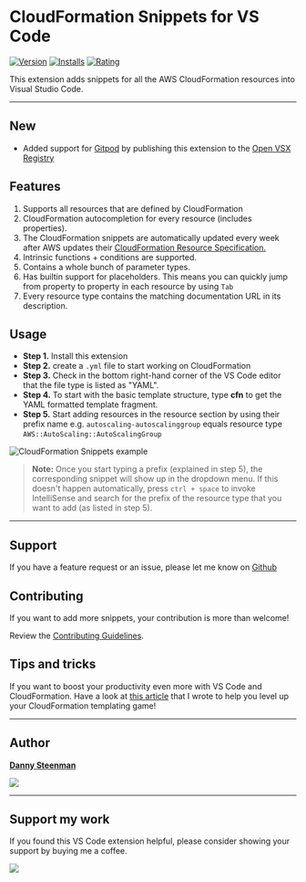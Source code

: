 # CloudFormation Snippets for VS Code

[![Version](https://vsmarketplacebadge.apphb.com/version/dsteenman.cloudformation-yaml-snippets.svg 'Current Release')](https://marketplace.visualstudio.com/items?itemName=dsteenman.cloudformation-yaml-snippets)
[![Installs](https://vsmarketplacebadge.apphb.com/installs-short/dsteenman.cloudformation-yaml-snippets.svg 'Currently Installed')](https://marketplace.visualstudio.com/items?itemName=dsteenman.cloudformation-yaml-snippets)
[![Rating](https://vsmarketplacebadge.apphb.com/rating-star/dsteenman.cloudformation-yaml-snippets.svg)](https://marketplace.visualstudio.com/items?itemName=dsteenman.cloudformation-yaml-snippets)

This extension adds snippets for all the AWS CloudFormation resources into Visual Studio Code.

---

## New

- Added support for [Gitpod](https://github.com/dannysteenman/vscode-cloudformation-snippets/issues/14) by publishing this extension to the [Open VSX Registry](https://open-vsx.org/extension/dsteenman/cloudformation-yaml-snippets)


## Features

1. Supports all resources that are defined by CloudFormation
2. CloudFormation autocompletion for every resource (includes properties).
3. The CloudFormation snippets are automatically updated every week after AWS updates their [CloudFormation Resource Specification.](https://docs.aws.amazon.com/AWSCloudFormation/latest/UserGuide/cfn-resource-specification.html)
4. Intrinsic functions + conditions are supported.
5. Contains a whole bunch of parameter types.
6. Has builtin support for placeholders. This means you can quickly jump from property to property in each resource by using `Tab`
7. Every resource type contains the matching documentation URL in its description.

## Usage

* **Step 1.** Install this extension
* **Step 2.** create a `.yml` file to start working on CloudFormation
* **Step 3.** Check in the bottom right-hand corner of the VS Code editor that the file type is listed as "YAML".
* **Step 4.** To start with the basic template structure, type **cfn** to get the YAML formatted template fragment.
* **Step 5.** Start adding resources in the resource section by using their prefix name e.g. ```autoscaling-autoscalinggroup``` equals resource type ```AWS::AutoScaling::AutoScalingGroup```

![CloudFormation Snippets example](https://raw.githubusercontent.com/dannysteenman/vscode-cloudformation-snippets/main/images/cfn-snippets-extension-example.gif)

> **Note:** Once you start typing a prefix (explained in step 5), the corresponding snippet will show up in the dropdown menu. If this doesn't happen automatically, press `ctrl + space` to invoke IntelliSense and search for the prefix of the resource type that you want to add (as listed in step 5).

---
## Support

If you have a feature request or an issue, please let me know on [Github](https://github.com/dannysteenman/vscode-cloudformation-snippets/issues)

## Contributing

If you want to add more snippets, your contribution is more than welcome!

Review the [Contributing Guidelines](https://github.com/dannysteenman/vscode-cloudformation-snippets/blob/main/.github/CONTRIBUTING.md).

## Tips and tricks

 If you want to boost your productivity even more with VS Code and CloudFormation. Have a look at [this article](https://towardsthecloud.com/level-up-cloudformation-with-vs-code) that I wrote to help you level up your CloudFormation templating game!

---

## Author

**[Danny Steenman](https://towardsthecloud.com)**

<p align="left">
  <a href="https://twitter.com/dannysteenman"><img src="https://img.shields.io/twitter/follow/dannysteenman?label=%40dannysteenman&style=social"></a>
</p>

---

## Support my work

If you found this VS Code extension helpful, please consider showing your support by buying me a coffee.

<a href="https://www.buymeacoffee.com/dannysteenman" target="_blank"><img src="https://img.buymeacoffee.com/button-api/?text=Buy me a coffee&emoji=&slug=dannysteenman&button_colour=FFDD00&font_colour=000000&font_family=Cookie&outline_colour=000000&coffee_colour=ffffff"></a>
